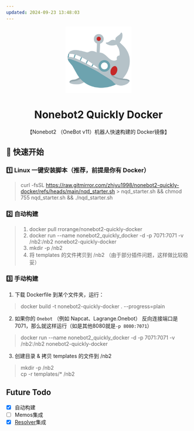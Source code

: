 ```yaml
---
updated: 2024-09-23 13:48:03
---
```


<div align="center">
  <a href="https://v2.nonebot.dev/store"><img src="./logo.png" width="180" height="180" alt="NoneBotPluginLogo"></a>
  <br>
  <h1>Nonebot2 Quickly Docker</h1>
  <p>【Nonebot2 （OneBot v11）机器人快速构建的 Docker镜像】</p>
</div>

## 🚀 快速开始

### 1️⃣ Linux 一键安装脚本（推荐，前提是你有 Docker）

> curl -fsSL https://raw.gitmirror.com/zhiyu1998/nonebot2-quickly-docker/refs/heads/main/nqd_starter.sh > nqd_starter.sh && chmod 755 nqd_starter.sh && ./nqd_starter.sh

### 2️⃣ 自动构建

> 1. docker pull rrorange/nonebot2-quickly-docker  
> 2. docker run --name nonebot2_quickly_docker -d -p 7071:7071 -v /nb2:/nb2 nonebot2-quickly-docker  
> 3. mkdir -p /nb2
> 4. 将 templates 的文件拷贝到 /nb2 （由于部分插件问题，这样做比较稳妥）

### 3️⃣ 手动构建

1. 下载 Dockerfile 到某个文件夹，运行：

> docker build -t nonebot2-quickly-docker . --progress=plain

2. 如果你的 `Onebot` （例如 Napcat、Lagrange.Onebot） 反向连接端口是7071，那么就这样运行（如是其他8080就是`-p 8080:7071`）

> docker run --name nonebot2_quickly_docker -d -p 7071:7071 -v /nb2:/nb2 nonebot2-quickly-docker

3. 创建目录 & 拷贝 templates 的文件到 /nb2

> mkdir -p /nb2  
> cp -r templates/* /nb2  

## Future Todo

- [x] 自动构建
- [ ] Memos集成
- [x] [Resolver](https://github.com/zhiyu1998/nonebot-plugin-resolver)集成